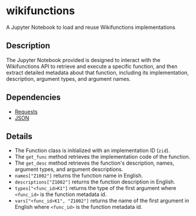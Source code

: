 # wikifunctions
A Jupyter Notebook to load and reuse Wikifunctions implementations

## Description
The Jupyter Notebook provided is designed to interact with the Wikifunctions API to retrieve and execute a specific function, and then extract detailed metadata about that function, including its implementation, description, argument types, and argument names.

## Dependencies
* [Requests](https://pypi.org/project/requests/)
* [JSON](https://docs.python.org/3/library/json.html)

## Details
* The Function class is initialized with an implementation ID (<code>zid</code>).
* The <code>get_func</code> method retrieves the implementation code of the function.
* The <code>get_desc</code> method retrieves the function's description, names, argument types, and argument descriptions.
* <code>names["Z1002"]</code> returns the function name in English.
* <code>descriptions["Z1002"]</code> returns the function description in English.
* <code>types["<func_id>K1"]</code> returns the type of the first argument where <code><func_id></code> is the function metadata id.
* <code>vars["<func_id>K1", "Z1002"]</code> returns the name of the first argument in English where <code><func_id></code> is the function metadata id.
